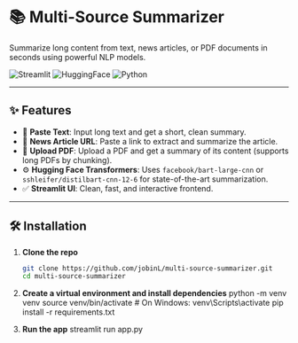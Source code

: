 # 📚 Multi-Source Summarizer

Summarize long content from text, news articles, or PDF documents in seconds using powerful NLP models.

![Streamlit](https://img.shields.io/badge/Built%20with-Streamlit-FF4B4B?logo=streamlit&logoColor=white)
![HuggingFace](https://img.shields.io/badge/Powered%20by-Hugging%20Face-yellow?logo=huggingface&logoColor=white)
![Python](https://img.shields.io/badge/Python-3.10%2B-blue?logo=python)

---

## ✨ Features

- 📝 **Paste Text**: Input long text and get a short, clean summary.
- 📰 **News Article URL**: Paste a link to extract and summarize the article.
- 📄 **Upload PDF**: Upload a PDF and get a summary of its content (supports long PDFs by chunking).
- ⚙️ **Hugging Face Transformers**: Uses `facebook/bart-large-cnn` or `sshleifer/distilbart-cnn-12-6` for state-of-the-art summarization.
- ✅ **Streamlit UI**: Clean, fast, and interactive frontend.

---


## 🛠️ Installation

1. **Clone the repo**  
   ```bash
   git clone https://github.com/jobinL/multi-source-summarizer.git
   cd multi-source-summarizer
2. **Create a virtual environment and install dependencies**
python -m venv venv
source venv/bin/activate  # On Windows: venv\Scripts\activate
pip install -r requirements.txt

3. **Run the app**
streamlit run app.py
